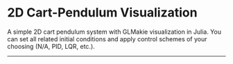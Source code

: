 # 2D Cart-Pendulum Visualization

A simple 2D cart pendulum system with GLMakie visualization in Julia. You can set all related initial conditions and apply control schemes of your choosing (N/A, PID, LQR, etc.).

---
